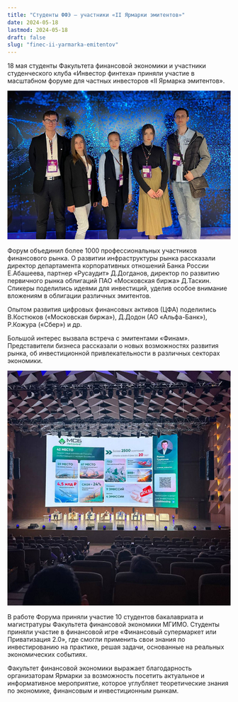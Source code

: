 ```yaml
---
title: "Студенты ФФЭ — участники «II Ярмарки эмитентов»"
date: 2024-05-18
lastmod: 2024-05-18
draft: false
slug: "finec-ii-yarmarka-emitentov"
---
```


18 мая студенты Факультета финансовой экономики и участники студенческого клуба «Инвестор финтеха» приняли участие в масштабном форуме для частных инвесторов «II Ярмарка эмитентов».

![](finec-ii-yarmarka-emitentov1.jpg)

Форум объединил более 1000 профессиональных участников финансового рынка. О развитии инфраструктуры рынка рассказали директор департамента корпоративных отношений Банка России Е.Абашеева, партнер «Русаудит» Д.Догданов, директор по развитию первичного рынка облигаций ПАО «Московская биржа» Д.Таскин. Спикеры поделились идеями для инвестиций, уделив особое внимание вложениям в облигации различных эмитентов.

Опытом развития цифровых финансовых активов (ЦФА) поделились В.Костюков («Московская биржа»), Д.Додон (АО «Альфа-Банк»), Р.Кожура («Сбер») и др.

Большой интерес вызвала встреча с эмитентами «Финам». Представители бизнеса рассказали о новых возможностях развития рынка, об инвестиционной привлекательности в различных секторах экономики.

![](finec-ii-yarmarka-emitentov2.jpg)

В работе Форума приняли участие 10 студентов бакалавриата и магистратуры Факультета финансовой экономики МГИМО. Студенты приняли участие в финансовой игре «Финансовый супермаркет или Приватизация 2.0», где смогли применить свои знания по инвестированию на практике, решая задачи, основанные на реальных экономических событиях.

Факультет финансовой экономики выражает благодарность организаторам Ярмарки за возможность посетить актуальное и информативное мероприятие, которое углубляет теоретические знания по экономике, финансовым и инвестиционным рынкам.
